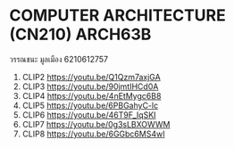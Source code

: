 # COMPUTER ARCHITECTURE (CN210) ARCH63B
วรรณชนะ มูลเมือง 6210612757
1. CLIP2 https://youtu.be/Q1Qzm7axjGA
2. CLIP3 https://youtu.be/90jmtIHCd0A
3. CLIP4 https://youtu.be/4nEtMygc6B8
4. CLIP5 https://youtu.be/6PBGahyC-lc
5. CLIP6 https://youtu.be/46T9F_IqSKI
6. CLIP7 https://youtu.be/0g3sLBXOWWM
7. CLIP8 https://youtu.be/6GGbc6MS4wI
